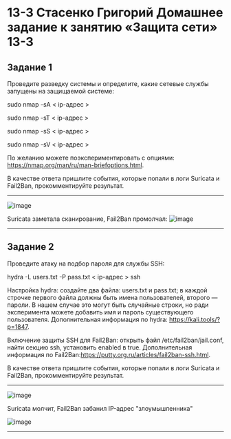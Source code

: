 # 13-3 Стасенко Григорий Домашнее задание к занятию «Защита сети» 13-3

## Задание 1
Проведите разведку системы и определите, какие сетевые службы запущены на защищаемой системе:

sudo nmap -sA < ip-адрес >

sudo nmap -sT < ip-адрес >

sudo nmap -sS < ip-адрес >

sudo nmap -sV < ip-адрес >

По желанию можете поэкспериментировать с опциями: https://nmap.org/man/ru/man-briefoptions.html.

В качестве ответа пришлите события, которые попали в логи Suricata и Fail2Ban, прокомментируйте результат.

---
![image](https://github.com/Nightnek/HW13-3/assets/127677631/62c692a4-5190-4590-9694-009cdc5119d0)

Suricata заметала сканирование, Fail2Ban промолчал:
![image](https://github.com/Nightnek/HW13-3/assets/127677631/38bd47b3-a2cf-4019-9dd2-a5ca2fb1dab1)

---

## Задание 2
Проведите атаку на подбор пароля для службы SSH:

hydra -L users.txt -P pass.txt < ip-адрес > ssh

Настройка hydra:
создайте два файла: users.txt и pass.txt;
в каждой строчке первого файла должны быть имена пользователей, второго — пароли. В нашем случае это могут быть случайные строки, но ради эксперимента можете добавить имя и пароль существующего пользователя.
Дополнительная информация по hydra: https://kali.tools/?p=1847.

Включение защиты SSH для Fail2Ban:
открыть файл /etc/fail2ban/jail.conf,
найти секцию ssh,
установить enabled в true.
Дополнительная информация по Fail2Ban:https://putty.org.ru/articles/fail2ban-ssh.html.

В качестве ответа пришлите события, которые попали в логи Suricata и Fail2Ban, прокомментируйте результат.

---
![image](https://github.com/Nightnek/HW13-3/assets/127677631/af9185a9-ae10-404e-a9d5-8248d689ef55)

Suricata молчит, Fail2Ban забанил IP-адрес "злоумышленника"

![image](https://github.com/Nightnek/HW13-3/assets/127677631/9316c714-164e-4806-880c-f14eeed2843b)

---
